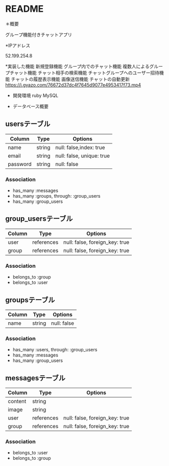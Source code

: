 # README
＊概要

グループ機能付きチャットアプリ

*IPアドレス

52.199.254.8

*実装した機能
新規登録機能
グループ内でのチャット機能
複数人によるグループチャット機能
チャット相手の検索機能
チャットグループへのユーザー招待機能
チャットの履歴表示機能
画像送信機能
チャットの自動更新
https://i.gyazo.com/76672d37dc4f7645d9077e4953417f73.mp4

* 開発環境
ruby
MySQL



* データベース概要
## usersテーブル

|Column|Type|Options|
|------|----|-------|
|name|string|null: false,index: true|
|email|string|null: false, unique: true|
|password|string|null: false|
### Association
- has_many :messages
- has_many :groups, through: :group_users
- has_many :group_users


## group_usersテーブル

|Column|Type|Options|
|------|----|-------|
|user|references|null: false, foreign_key: true|
|group|references|null: false, foreign_key: true|

### Association
- belongs_to :group
- belongs_to :user


## groupsテーブル

|Column|Type|Options|
|------|----|-------|
|name|string|null: false|

### Association
- has_many :users, through: :group_users
- has_many :messages
- has_many :group_users

## messagesテーブル

|Column|Type|Options|
|------|----|-------|
|content|string||
|image|string||
|user|references|null: false, foreign_key: true|
|group|references|null: false, foreign_key: true|


### Association
- belongs_to :user
- belongs_to :group
